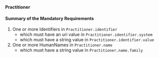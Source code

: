 **Practitioner**

#### Summary of the Mandatory Requirements
1. One or more  Identifiers  in `Practitioner.identifier`
   - which must have an  uri value  in `Practitioner.identifier.system`
   - which must have a  string value  in `Practitioner.identifier.value`
1. One or more  HumanNames  in `Practitioner.name`
   - which must have a  string value  in `Practitioner.name.family`